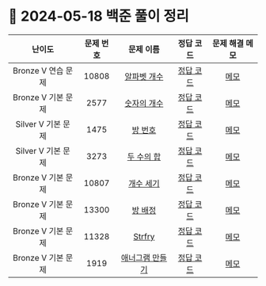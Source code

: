 # 📅 2024-05-18 백준 풀이 정리

| 난이도 | 문제 번호 | 문제 이름 | 정답 코드 | 문제 해결 메모 |
| :--: | :--: | :--: | :--: | :--: |
| Bronze V 연습 문제 | 10808 | [알파벳 개수](https://www.acmicpc.net/problem/10808) | [정답 코드](../bojSolutions/2025-05-16/10808.cpp) | [메모](../../bojSolutions/2025-05-16/10808_memo.md) |
| Bronze V 기본 문제 | 2577 | [숫자의 개수](https://www.acmicpc.net/problem/2577) | [정답 코드](../bojSolutions/2025-05-16/2577.cpp) | [메모](../../bojSolutions/2025-05-16/2577_memo.md) |
| Silver V 기본 문제 | 1475 | [방 번호](https://www.acmicpc.net/problem/1475) | [정답 코드](../bojSolutions/2025-05-16/1475.cpp) | [메모](../../bojSolutions/2025-05-16/1475_memo.md) |
| Silver V 기본 문제 | 3273 | [두 수의 합](https://www.acmicpc.net/problem/3273) | [정답 코드](../bojSolutions/2025-05-16/3273.cpp) | [메모](../../bojSolutions/2025-05-16/3273_memo.md) |
| Bronze V 기본 문제 | 10807 | [개수 세기](https://www.acmicpc.net/problem/10807) | [정답 코드](../bojSolutions/2025-05-16/10807.cpp) | [메모](../../bojSolutions/2025-05-16/10807_memo.md) |
| Bronze V 기본 문제 | 13300 | [방 배정](https://www.acmicpc.net/problem/13300) | [정답 코드](../bojSolutions/2025-05-16/13300.cpp) | [메모](../../bojSolutions/2025-05-16/13300_memo.md) |
| Bronze V 기본 문제 | 11328 | [Strfry](https://www.acmicpc.net/problem/11328) | [정답 코드](../bojSolutions/2025-05-16/11328.cpp) | [메모](../../bojSolutions/2025-05-16/11328_memo.md) |
| Bronze V 기본 문제 | 1919 | [애너그램 만들기](https://www.acmicpc.net/problem/1919) | [정답 코드](../bojSolutions/2025-05-16/1919.cpp) | [메모](../../bojSolutions/2025-05-16/1919_memo.md) |

